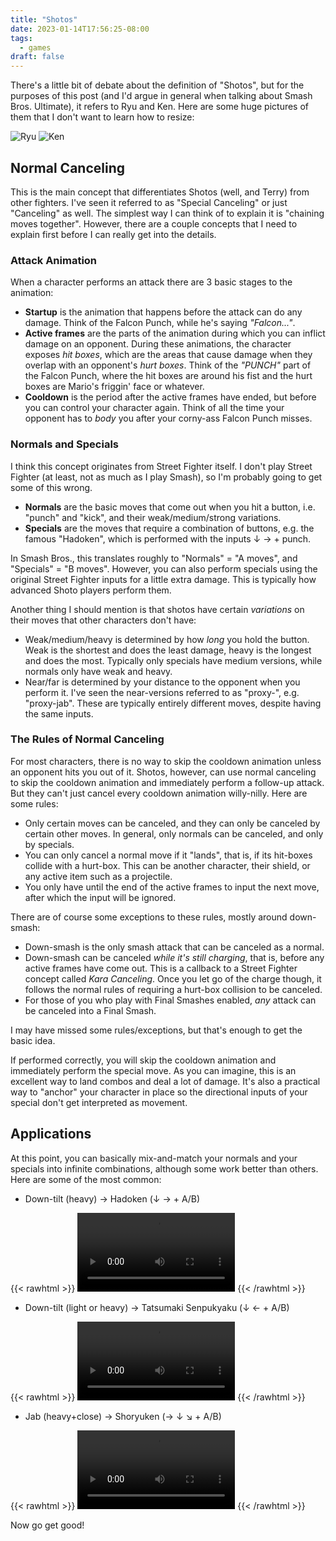```yaml
---
title: "Shotos"
date: 2023-01-14T17:56:25-08:00
tags:
  - games
draft: false
---
```


There's a little bit of debate about the definition of "Shotos", but for the purposes of this post (and I'd argue in general when talking about Smash Bros. Ultimate), it refers to Ryu and Ken. Here are some huge pictures of them that I don't want to learn how to resize:

![Ryu](https://ssb.wiki.gallery/images/thumb/6/61/Ryu_SSBU.png/500px-Ryu_SSBU.png)
![Ken](https://ssb.wiki.gallery/images/thumb/f/f6/Ken_SSBU.png/500px-Ken_SSBU.png)

## Normal Canceling

This is the main concept that differentiates Shotos (well, and Terry) from other fighters. I've seen it referred to as "Special Canceling" or just "Canceling" as well. The simplest way I can think of to explain it is "chaining moves together". However, there are a couple concepts that I need to explain first before I can really get into the details.

### Attack Animation

When a character performs an attack there are 3 basic stages to the animation:

- **Startup** is the animation that happens before the attack can do any damage. Think of the Falcon Punch, while he's saying _"Falcon..."_.
- **Active frames** are the parts of the animation during which you can inflict damage on an opponent. During these animations, the character exposes _hit boxes_, which are the areas that cause damage when they overlap with an opponent's _hurt boxes_. Think of the _"PUNCH"_ part of the Falcon Punch, where the hit boxes are around his fist and the hurt boxes are Mario's friggin' face or whatever.
- **Cooldown** is the period after the active frames have ended, but before you can control your character again. Think of all the time your opponent has to _body_ you after your corny-ass Falcon Punch misses.

### Normals and Specials

I think this concept originates from Street Fighter itself. I don't play Street Fighter (at least, not as much as I play Smash), so I'm probably going to get some of this wrong.

- **Normals** are the basic moves that come out when you hit a button, i.e. "punch" and "kick", and their weak/medium/strong variations.
- **Specials** are the moves that require a combination of buttons, e.g. the famous "Hadoken", which is performed with the inputs ↓ → + punch.

In Smash Bros., this translates roughly to "Normals" = "A moves", and "Specials" = "B moves". However, you can also perform specials using the original Street Fighter inputs for a little extra damage. This is typically how advanced Shoto players perform them.

Another thing I should mention is that shotos have certain _variations_ on their moves that other characters don't have:

- Weak/medium/heavy is determined by how _long_ you hold the button. Weak is the shortest and does the least damage, heavy is the longest and does the most. Typically only specials have medium versions, while normals only have weak and heavy.
- Near/far is determined by your distance to the opponent when you perform it. I've seen the near-versions referred to as "proxy-", e.g. "proxy-jab". These are typically entirely different moves, despite having the same inputs.

### The Rules of Normal Canceling

For most characters, there is no way to skip the cooldown animation unless an opponent hits you out of it. Shotos, however, can use normal canceling to skip the cooldown animation and immediately perform a follow-up attack. But they can't just cancel every cooldown animation willy-nilly. Here are some rules:

- Only certain moves can be canceled, and they can only be canceled by certain other moves. In general, only normals can be canceled, and only by specials.
- You can only cancel a normal move if it "lands", that is, if its hit-boxes collide with a hurt-box. This can be another character, their shield, or any active item such as a projectile.
- You only have until the end of the active frames to input the next move, after which the input will be ignored.

There are of course some exceptions to these rules, mostly around down-smash:

- Down-smash is the only smash attack that can be canceled as a normal.
- Down-smash can be canceled _while it's still charging_, that is, before any active frames have come out. This is a callback to a Street Fighter concept called _Kara Canceling_. Once you let go of the charge though, it follows the normal rules of requiring a hurt-box collision to be canceled.
- For those of you who play with Final Smashes enabled, _any_ attack can be canceled into a Final Smash.

I may have missed some rules/exceptions, but that's enough to get the basic idea.

If performed correctly, you will skip the cooldown animation and immediately perform the special move. As you can imagine, this is an excellent way to land combos and deal a lot of damage. It's also a practical way to "anchor" your character in place so the directional inputs of your special don't get interpreted as movement.

## Applications

At this point, you can basically mix-and-match your normals and your specials into infinite combinations, although some work better than others. Here are some of the most common:

- Down-tilt (heavy) -> Hadoken (↓ → + A/B)

{{< rawhtml >}}
<video width=50% controls>
    <source src="/videos/dtilt-hado.mp4" type="video/mp4">
    Your browser does not support the video tag.  
</video>
{{< /rawhtml >}}

- Down-tilt (light or heavy) -> Tatsumaki Senpukyaku (↓ ← + A/B)

{{< rawhtml >}}
<video width=50% controls>
    <source src="/videos/dtilt-tatsu.mp4" type="video/mp4">
    Your browser does not support the video tag.  
</video>
{{< /rawhtml >}}

- Jab (heavy+close) -> Shoryuken (→ ↓ ↘ + A/B)

{{< rawhtml >}}
<video width=50% controls>
    <source src="/videos/jab-shoryu.mp4" type="video/mp4">
    Your browser does not support the video tag.  
</video>
{{< /rawhtml >}}

Now go get good!
